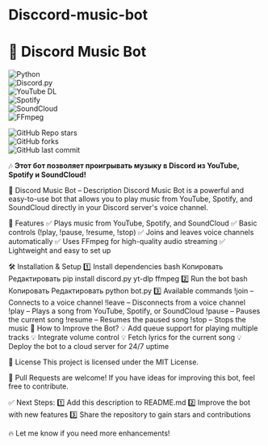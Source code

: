 # Disccord-music-bot

# 🎵 Discord Music Bot  

![Python](https://img.shields.io/badge/Python-3.9-blue?style=flat&logo=python)  
![Discord.py](https://img.shields.io/badge/discord.py-blue?logo=discord)  
![YouTube DL](https://img.shields.io/badge/yt--dl-success?logo=youtube)  
![Spotify](https://img.shields.io/badge/Spotify-API-green?logo=spotify)  
![SoundCloud](https://img.shields.io/badge/SoundCloud-orange?logo=soundcloud)  
![FFmpeg](https://img.shields.io/badge/FFmpeg-audio%20processing-green?logo=ffmpeg)  

![GitHub Repo stars](https://img.shields.io/github/stars/pechenka232/discord-music-bot?style=social)  
![GitHub forks](https://img.shields.io/github/forks/pechenka232/discord-music-bot?style=social)  
![GitHub last commit](https://img.shields.io/github/last-commit/pechenka232/discord-music-bot)  

🎶 **Этот бот позволяет проигрывать музыку в Discord из YouTube, Spotify и SoundCloud!**  

🎵 Discord Music Bot – Description
Discord Music Bot is a powerful and easy-to-use bot that allows you to play music from YouTube, Spotify, and SoundCloud directly in your Discord server's voice channel.

🚀 Features
✅ Plays music from YouTube, Spotify, and SoundCloud
✅ Basic controls (!play, !pause, !resume, !stop)
✅ Joins and leaves voice channels automatically
✅ Uses FFmpeg for high-quality audio streaming
✅ Lightweight and easy to set up

🛠 Installation & Setup
1️⃣ Install dependencies
bash
Копировать
Редактировать
pip install discord.py yt-dlp ffmpeg
2️⃣ Run the bot
bash
Копировать
Редактировать
python bot.py
3️⃣ Available commands
!join – Connects to a voice channel
!leave – Disconnects from a voice channel
!play <URL> – Plays a song from YouTube, Spotify, or SoundCloud
!pause – Pauses the current song
!resume – Resumes the paused song
!stop – Stops the music
📌 How to Improve the Bot?
💡 Add queue support for playing multiple tracks
💡 Integrate volume control
💡 Fetch lyrics for the current song
💡 Deploy the bot to a cloud server for 24/7 uptime

📜 License
This project is licensed under the MIT License.

🚀 Pull Requests are welcome! If you have ideas for improving this bot, feel free to contribute.

✅ Next Steps:
1️⃣ Add this description to README.md
2️⃣ Improve the bot with new features
3️⃣ Share the repository to gain stars and contributions

🔥 Let me know if you need more enhancements!








